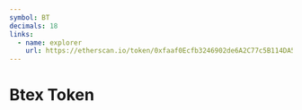 ```yaml
---
symbol: BT
decimals: 18
links:
  - name: explorer
    url: https://etherscan.io/token/0xfaaf0Ecfb3246902de6A2C77c5B114DA555695A3
---
```


# Btex Token
